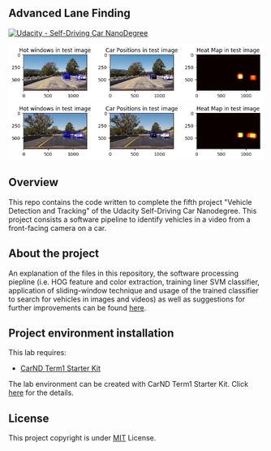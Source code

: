 ## Advanced Lane Finding
[![Udacity - Self-Driving Car NanoDegree](https://s3.amazonaws.com/udacity-sdc/github/shield-carnd.svg)](http://www.udacity.com/drive)

[//]: # (Image References)

[image0]: ./output_images/heatmap1.png 
[image1]: ./output_images/heatmap2.png 

![alt text][image0]
![alt text][image1]

Overview
---
This repo contains the code written to complete the fifth project "Vehicle Detection and Tracking" of the Udacity Self-Driving Car Nanodegree. This project consists a software pipeline to identify vehicles in a video from a front-facing camera on a car. 

About the project
---
An explanation of the files in this repository, the software processing piepline (i.e. HOG feature and color extraction, training liner SVM classifier, application of sliding-window technique and usage of the trained classifier to search for vehicles in images and videos) as well as suggestions for further improvements can be found [here](https://github.com/frtunikj/sdc_vehicle_detection/blob/master/writeup.md). 

Project environment installation
---
This lab requires:

* [CarND Term1 Starter Kit](https://github.com/udacity/CarND-Term1-Starter-Kit)

The lab environment can be created with CarND Term1 Starter Kit. Click [here](https://github.com/udacity/CarND-Term1-Starter-Kit/blob/master/README.md) for the details.

License
---
This project copyright is under [MIT](https://github.com/frtunikj/sdc_vehicle_detection/blob/master/LICENCE) License.
